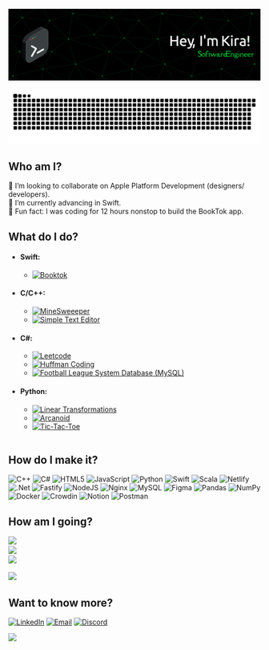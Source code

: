 ![Header](https://github.com/kzholtikova/kzholtikova/blob/main/src/github-header-img.png)

![Contribution](https://github.com/kzholtikova/kzholtikova/blob/output/github-contribution-grid-snake.svg)

## Who am I?
🧩 I’m looking to collaborate on Apple Platform Development (designers/ developers).<br>🌱 I’m currently advancing in Swift.<br>🍵 Fun fact: I was coding for 12 hours nonstop to build the BookTok app.

## What do I do?
- #### Swift:
  - [![Booktok](https://img.shields.io/badge/Booktok-%23989736?style=for-the-badge&labelColor=transparent)](https://github.com/monyshchenko01/Book-Tok)
- #### C/C++:
  - [![MineSweeeper](https://img.shields.io/badge/MineSweeeper-%23989736?style=for-the-badge&labelColor=transparent)](https://github.com/kzholtikova/minesweeper)  
  - [![Simple Text Editor](https://img.shields.io/badge/Simple_Text_Editor-%23989736?style=for-the-badge&labelColor=transparent)](https://github.com/kzholtikova/simple-text-editor)
- #### C#:
  - [![Leetcode](https://img.shields.io/badge/Leetcode-%23989736?style=for-the-badge&labelColor=transparent)](https://github.com/kzholtikova/leetcode-solutions)  
  - [![Huffman Coding](https://img.shields.io/badge/Huffman_Coding-%23989736?style=for-the-badge&labelColor=transparent)](https://github.com/kzholtikova/huffman-coding-ivelmakina-kzholtikova)  
  - [![Football League System Database (MySQL)](https://img.shields.io/badge/Football_League_System_Database-%23989736?style=for-the-badge&labelColor=transparent)](https://github.com/kzholtikova/football-league-database) 
- #### Python:
  - [![Linear Transformations](https://img.shields.io/badge/Linear_Transformations-%23989736?style=for-the-badge&labelColor=transparent)](https://github.com/kzholtikova/linear-transformations)  
  - [![Arcanoid](https://img.shields.io/badge/Arcanoid-%23989736?style=for-the-badge&labelColor=transparent)](https://github.com/kzholtikova/arcanoid)  
  - [![Tic-Tac-Toe](https://img.shields.io/badge/Tic_Tac_Toe-%23989736?style=for-the-badge&labelColor=transparent)](https://github.com/kzholtikova/tic-tac-toe-kzholtikova)
<br><br>

## How do I make it?
![C++](https://img.shields.io/badge/c++-%2300599C.svg?style=for-the-badge&logo=c%2B%2B&logoColor=white) ![C#](https://img.shields.io/badge/c%23-%23239120.svg?style=for-the-badge&logo=csharp&logoColor=white) ![HTML5](https://img.shields.io/badge/html5-%23E34F26.svg?style=for-the-badge&logo=html5&logoColor=white) ![JavaScript](https://img.shields.io/badge/javascript-%23323330.svg?style=for-the-badge&logo=javascript&logoColor=%23F7DF1E) ![Python](https://img.shields.io/badge/python-3670A0?style=for-the-badge&logo=python&logoColor=ffdd54) ![Swift](https://img.shields.io/badge/swift-F54A2A?style=for-the-badge&logo=swift&logoColor=white) ![Scala](https://img.shields.io/badge/scala-%23DC322F.svg?style=for-the-badge&logo=scala&logoColor=white) ![Netlify](https://img.shields.io/badge/netlify-%23000000.svg?style=for-the-badge&logo=netlify&logoColor=#00C7B7) ![.Net](https://img.shields.io/badge/.NET-5C2D91?style=for-the-badge&logo=.net&logoColor=white) ![Fastify](https://img.shields.io/badge/fastify-%23000000.svg?style=for-the-badge&logo=fastify&logoColor=white) ![NodeJS](https://img.shields.io/badge/node.js-6DA55F?style=for-the-badge&logo=node.js&logoColor=white) ![Nginx](https://img.shields.io/badge/nginx-%23009639.svg?style=for-the-badge&logo=nginx&logoColor=white) ![MySQL](https://img.shields.io/badge/mysql-4479A1.svg?style=for-the-badge&logo=mysql&logoColor=white) ![Figma](https://img.shields.io/badge/figma-%23F24E1E.svg?style=for-the-badge&logo=figma&logoColor=white) ![Pandas](https://img.shields.io/badge/pandas-%23150458.svg?style=for-the-badge&logo=pandas&logoColor=white) ![NumPy](https://img.shields.io/badge/numpy-%23013243.svg?style=for-the-badge&logo=numpy&logoColor=white) ![Docker](https://img.shields.io/badge/docker-%230db7ed.svg?style=for-the-badge&logo=docker&logoColor=white) ![Crowdin](https://img.shields.io/badge/Crowdin-2E3340.svg?style=for-the-badge&logo=Crowdin&logoColor=white) ![Notion](https://img.shields.io/badge/Notion-%23000000.svg?style=for-the-badge&logo=notion&logoColor=white) ![Postman](https://img.shields.io/badge/Postman-FF6C37?style=for-the-badge&logo=postman&logoColor=white)

## How am I going?
![](https://github-readme-stats.vercel.app/api?username=kzholtikova&theme=merko&hide_border=false&include_all_commits=true&count_private=true)<br/>
![](https://github-readme-streak-stats.herokuapp.com/?user=kzholtikova&theme=merko&hide_border=false)<br/>
![](https://github-readme-stats.vercel.app/api/top-langs/?username=kzholtikova&theme=merko&hide_border=false&include_all_commits=true&count_private=true&layout=compact)

![](https://github-profile-trophy.vercel.app/?username=kzholtikova&theme=gruvbox&no-frame=false&no-bg=true&margin-w=4)

## Want to know more?
[![LinkedIn](https://img.shields.io/badge/LinkedIn-%230077B5.svg?style=for-the-badge&logo=linkedin&logoColor=white)](https://linkedin.com/in/kzholtikova) [![Email](https://img.shields.io/badge/Email-D14836?style=for-the-badge&logo=gmail&logoColor=white)](mailto:kzholtikova@kse.org.ua) [![Discord](https://img.shields.io/badge/Discord-%237289DA.svg?style=for-the-badge&logo=discord&logoColor=white)](https://discord.gg/keyxzet)  

![](https://quotes-github-readme.vercel.app/api?type=horizontal&theme=merko)

<!-- Proudly created with GPRM ( https://gprm.itsvg.in ) -->
